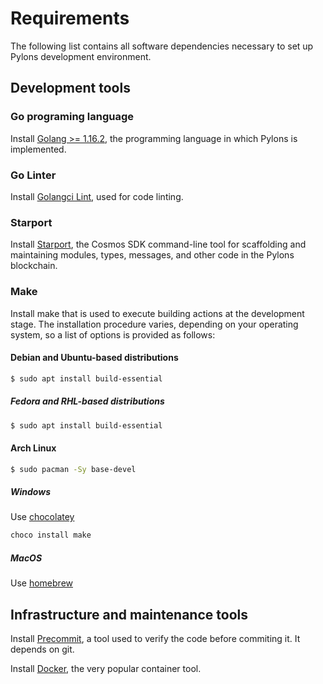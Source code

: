 # Requirements

The following list contains all software dependencies necessary to set up Pylons development environment.

## Development tools

### Go programing language    
Install [Golang >= 1.16.2](https://golang.org/doc/install), the programming language in which Pylons is implemented.

### Go Linter

Install [Golangci Lint](https://golangci-lint.run/usage/install/#local-installation), used for code linting.

### Starport

Install [Starport](https://docs.starport.network/intro/install.html), the Cosmos SDK command-line tool for scaffolding and maintaining modules, types, messages, and other code in the Pylons blockchain.

### Make

Install make that is used to execute building actions at the development stage. The installation procedure varies, depending on your operating system, so
a list of options is provided as follows:

#### Debian and Ubuntu-based distributions

```bash
$ sudo apt install build-essential
```

##### Fedora and RHL-based distributions

```bash
$ sudo apt install build-essential
```

#### Arch Linux
```bash
$ sudo pacman -Sy base-devel
```      

##### Windows
Use [chocolatey](https://chocolatey.org/)
```bash
choco install make
```

##### MacOS

Use [homebrew](https://formulae.brew.sh/formula/make)

## Infrastructure and maintenance tools 

Install [Precommit](https://pre-commit.com/), a tool used to verify the code before commiting it. It depends on git.

Install [Docker](https://docs.docker.com/get-docker/), the very popular container tool.
